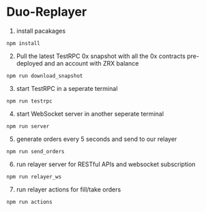 # Duo-Replayer
1. install pacakages
```
npm install
```
2. Pull the latest TestRPC 0x snapshot with all the 0x contracts pre-deployed and an account with ZRX balance
```
npm run download_snapshot
```
3. start TestRPC in a seperate terminal
```
npm run testrpc
```
4. start WebSocket server in another seperate terminal
```
npm run server
```
5. generate orders every 5 seconds and send to our relayer
```
npm run send_orders
```
6. run relayer server for RESTful APIs and websocket subscription
```
npm run relayer_ws
```
7. run relayer actions for fill/take orders
```
npm run actions
```
